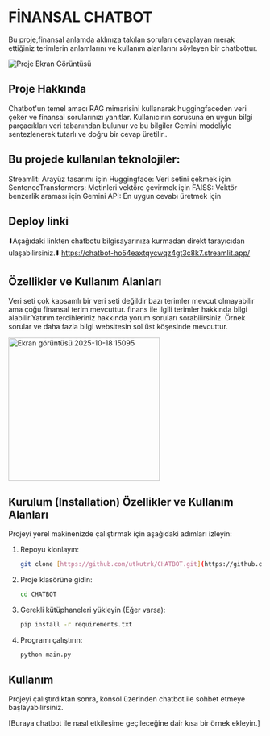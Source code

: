 # FİNANSAL CHATBOT

Bu proje,finansal anlamda aklınıza takılan soruları cevaplayan merak ettiğiniz terimlerin anlamlarını ve kullanım alanlarını söyleyen bir chatbottur.

![Proje Ekran Görüntüsü](BURAYA_RESİM_URLSİ_GELECEK.png)

## Proje Hakkında

Chatbot'un temel amacı RAG mimarisini kullanarak huggingfaceden veri çeker ve finansal sorularınızı yanıtlar. Kullanıcının sorusuna en uygun bilgi parçacıkları veri tabanından bulunur ve bu bilgiler Gemini modeliyle sentezlenerek tutarlı ve doğru bir cevap üretilir..

## Bu projede kullanılan teknolojiler:

Streamlit: Arayüz tasarımı için
Huggingface: Veri setini çekmek için
SentenceTransformers: Metinleri vektöre çevirmek için
FAISS: Vektör benzerlik araması için
Gemini API: En uygun cevabı üretmek için

## Deploy linki

⬇️Aşağıdaki linkten chatbotu bilgisayarınıza kurmadan direkt tarayıcıdan ulaşabilirsiniz.⬇️
https://chatbot-ho54eaxtqycwqz4gt3c8k7.streamlit.app/

## Özellikler ve Kullanım Alanları
Veri seti çok kapsamlı bir veri seti değildir bazı terimler mevcut olmayabilir ama çoğu finansal terim mevcuttur.
finans ile ilgili terimler hakkında bilgi alabilir.Yatırım tercihleriniz hakkında yorum soruları sorabilirsiniz.
Örnek sorular ve daha fazla bilgi websitesin sol üst köşesinde mevcuttur.

<img width="300" height="284" alt="Ekran görüntüsü 2025-10-18 15095" src="https://github.com/user-attachments/assets/35b99748-d826-4606-baaf-6d7d44ecf817" />




## Kurulum (Installation) Özellikler ve Kullanım Alanları

Projeyi yerel makinenizde çalıştırmak için aşağıdaki adımları izleyin:

1.  Repoyu klonlayın:
    ```bash
    git clone [https://github.com/utkutrk/CHATBOT.git](https://github.com/utkutrk/CHATBOT.git)
    ```
2.  Proje klasörüne gidin:
    ```bash
    cd CHATBOT
    ```
3.  Gerekli kütüphaneleri yükleyin (Eğer varsa):
    ```bash
    pip install -r requirements.txt
    ```
4.  Programı çalıştırın:
    ```bash
    python main.py
    ```

## Kullanım

Projeyi çalıştırdıktan sonra, konsol üzerinden chatbot ile sohbet etmeye başlayabilirsiniz.

[Buraya chatbot ile nasıl etkileşime geçileceğine dair kısa bir örnek ekleyin.]
